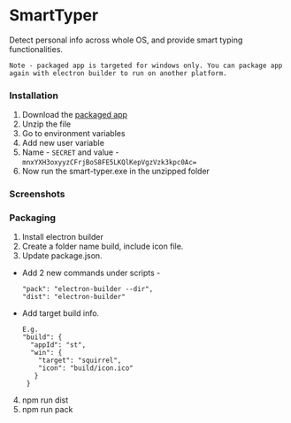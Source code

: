 # SmartTyper
Detect personal info across whole OS, and provide smart typing functionalities.

`Note - packaged app is targeted for windows only. You can package app again with electron builder to run on another platform.`

### Installation
1. Download the [packaged app](https://drive.google.com/file/d/1W5-Cwma6X3qFzsetbzFIVF9iEYkoN68m/view?usp=sharing)
2. Unzip the file
3. Go to environment variables
4. Add new user variable
5. Name - `SECRET` and value - `mnxYXH3oxyyzCFrjBoS8FE5LKQlKepVgzVzk3kpc0Ac=`
6. Now run the smart-typer.exe in the unzipped folder

### Screenshots



### Packaging

1. Install electron builder
2. Create a folder name build, include icon file.
3. Update package.json. 
 * Add 2 new commands under scripts - 
      ```
      "pack": "electron-builder --dir",
      "dist": "electron-builder"
      ```
 * Add target build info.
      ```
      E.g.
      "build": {
        "appId": "st",
        "win": {
          "target": "squirrel",
          "icon": "build/icon.ico"
         }
       }
      ```
4. npm run dist
5. npm run pack

